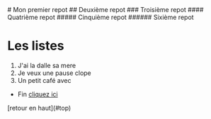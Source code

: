 <a name="top">
# Mon premier repot
## Deuxième repot
### Troisième repot
#### Quatrième repot
##### Cinquième repot
###### Sixième repot

# Les listes
1. J'ai la dalle sa mere
1. Je veux une pause clope
1. Un petit café avec

* Fin
[cliquez ici](google.com)
<a name="ancre">
[retour en haut](#top)